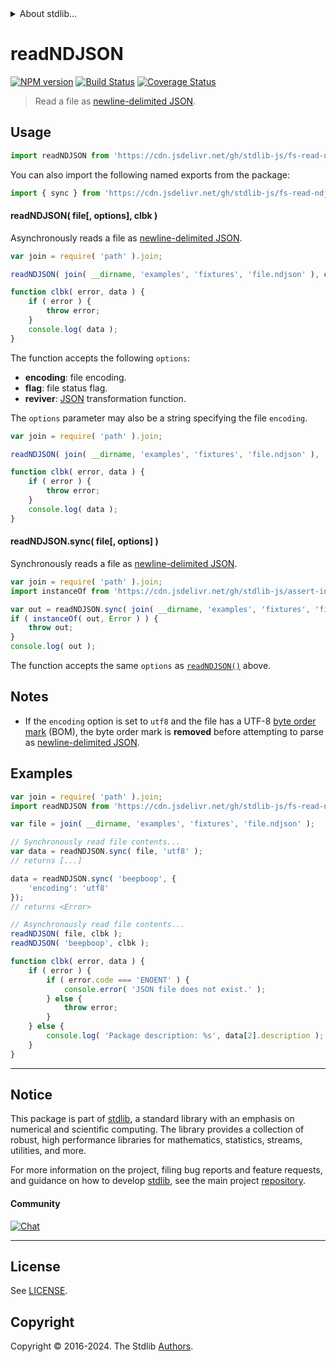 <!--

@license Apache-2.0

Copyright (c) 2024 The Stdlib Authors.

Licensed under the Apache License, Version 2.0 (the "License");
you may not use this file except in compliance with the License.
You may obtain a copy of the License at

   http://www.apache.org/licenses/LICENSE-2.0

Unless required by applicable law or agreed to in writing, software
distributed under the License is distributed on an "AS IS" BASIS,
WITHOUT WARRANTIES OR CONDITIONS OF ANY KIND, either express or implied.
See the License for the specific language governing permissions and
limitations under the License.

-->


<details>
  <summary>
    About stdlib...
  </summary>
  <p>We believe in a future in which the web is a preferred environment for numerical computation. To help realize this future, we've built stdlib. stdlib is a standard library, with an emphasis on numerical and scientific computation, written in JavaScript (and C) for execution in browsers and in Node.js.</p>
  <p>The library is fully decomposable, being architected in such a way that you can swap out and mix and match APIs and functionality to cater to your exact preferences and use cases.</p>
  <p>When you use stdlib, you can be absolutely certain that you are using the most thorough, rigorous, well-written, studied, documented, tested, measured, and high-quality code out there.</p>
  <p>To join us in bringing numerical computing to the web, get started by checking us out on <a href="https://github.com/stdlib-js/stdlib">GitHub</a>, and please consider <a href="https://opencollective.com/stdlib">financially supporting stdlib</a>. We greatly appreciate your continued support!</p>
</details>

# readNDJSON

[![NPM version][npm-image]][npm-url] [![Build Status][test-image]][test-url] [![Coverage Status][coverage-image]][coverage-url] <!-- [![dependencies][dependencies-image]][dependencies-url] -->

> Read a file as [newline-delimited JSON][ndjson].



<section class="usage">

## Usage

```javascript
import readNDJSON from 'https://cdn.jsdelivr.net/gh/stdlib-js/fs-read-ndjson@deno/mod.js';
```

You can also import the following named exports from the package:

```javascript
import { sync } from 'https://cdn.jsdelivr.net/gh/stdlib-js/fs-read-ndjson@deno/mod.js';
```

<a name="read-ndjson"></a>

#### readNDJSON( file\[, options], clbk )

Asynchronously reads a file as [newline-delimited JSON][ndjson].

```javascript
var join = require( 'path' ).join;

readNDJSON( join( __dirname, 'examples', 'fixtures', 'file.ndjson' ), clbk );

function clbk( error, data ) {
    if ( error ) {
        throw error;
    }
    console.log( data );
}
```

The function accepts the following `options`:

-   **encoding**: file encoding.
-   **flag**: file status flag.
-   **reviver**: [JSON][json] transformation function.

The `options` parameter may also be a string specifying the file `encoding`.

```javascript
var join = require( 'path' ).join;

readNDJSON( join( __dirname, 'examples', 'fixtures', 'file.ndjson' ), 'utf8', clbk );

function clbk( error, data ) {
    if ( error ) {
        throw error;
    }
    console.log( data );
}
```

#### readNDJSON.sync( file\[, options] )

Synchronously reads a file as [newline-delimited JSON][ndjson].

```javascript
var join = require( 'path' ).join;
import instanceOf from 'https://cdn.jsdelivr.net/gh/stdlib-js/assert-instance-of@deno/mod.js';

var out = readNDJSON.sync( join( __dirname, 'examples', 'fixtures', 'file.ndjson' ) );
if ( instanceOf( out, Error ) ) {
    throw out;
}
console.log( out );
```

The function accepts the same `options` as [`readNDJSON()`](#read-ndjson) above.

</section>

<!-- /.usage -->

<section class="notes">

## Notes

-   If the `encoding` option is set to `utf8` and the file has a UTF-8 [byte order mark][bom] (BOM), the byte order mark is **removed** before attempting to parse as [newline-delimited JSON][ndjson].

</section>

<!-- /.notes -->

<section class="examples">

## Examples

<!-- eslint no-undef: "error" -->

```javascript
var join = require( 'path' ).join;
import readNDJSON from 'https://cdn.jsdelivr.net/gh/stdlib-js/fs-read-ndjson@deno/mod.js';

var file = join( __dirname, 'examples', 'fixtures', 'file.ndjson' );

// Synchronously read file contents...
var data = readNDJSON.sync( file, 'utf8' );
// returns [...]

data = readNDJSON.sync( 'beepboop', {
    'encoding': 'utf8'
});
// returns <Error>

// Asynchronously read file contents...
readNDJSON( file, clbk );
readNDJSON( 'beepboop', clbk );

function clbk( error, data ) {
    if ( error ) {
        if ( error.code === 'ENOENT' ) {
            console.error( 'JSON file does not exist.' );
        } else {
            throw error;
        }
    } else {
        console.log( 'Package description: %s', data[2].description );
    }
}
```

</section>

<!-- /.examples -->

<!-- Section for related `stdlib` packages. Do not manually edit this section, as it is automatically populated. -->

<section class="related">

</section>

<!-- /.related -->

<!-- Section for all links. Make sure to keep an empty line after the `section` element and another before the `/section` close. -->


<section class="main-repo" >

* * *

## Notice

This package is part of [stdlib][stdlib], a standard library with an emphasis on numerical and scientific computing. The library provides a collection of robust, high performance libraries for mathematics, statistics, streams, utilities, and more.

For more information on the project, filing bug reports and feature requests, and guidance on how to develop [stdlib][stdlib], see the main project [repository][stdlib].

#### Community

[![Chat][chat-image]][chat-url]

---

## License

See [LICENSE][stdlib-license].


## Copyright

Copyright &copy; 2016-2024. The Stdlib [Authors][stdlib-authors].

</section>

<!-- /.stdlib -->

<!-- Section for all links. Make sure to keep an empty line after the `section` element and another before the `/section` close. -->

<section class="links">

[npm-image]: http://img.shields.io/npm/v/@stdlib/fs-read-ndjson.svg
[npm-url]: https://npmjs.org/package/@stdlib/fs-read-ndjson

[test-image]: https://github.com/stdlib-js/fs-read-ndjson/actions/workflows/test.yml/badge.svg?branch=main
[test-url]: https://github.com/stdlib-js/fs-read-ndjson/actions/workflows/test.yml?query=branch:main

[coverage-image]: https://img.shields.io/codecov/c/github/stdlib-js/fs-read-ndjson/main.svg
[coverage-url]: https://codecov.io/github/stdlib-js/fs-read-ndjson?branch=main

<!--

[dependencies-image]: https://img.shields.io/david/stdlib-js/fs-read-ndjson.svg
[dependencies-url]: https://david-dm.org/stdlib-js/fs-read-ndjson/main

-->

[chat-image]: https://img.shields.io/gitter/room/stdlib-js/stdlib.svg
[chat-url]: https://app.gitter.im/#/room/#stdlib-js_stdlib:gitter.im

[stdlib]: https://github.com/stdlib-js/stdlib

[stdlib-authors]: https://github.com/stdlib-js/stdlib/graphs/contributors

[umd]: https://github.com/umdjs/umd
[es-module]: https://developer.mozilla.org/en-US/docs/Web/JavaScript/Guide/Modules

[deno-url]: https://github.com/stdlib-js/fs-read-ndjson/tree/deno
[deno-readme]: https://github.com/stdlib-js/fs-read-ndjson/blob/deno/README.md
[umd-url]: https://github.com/stdlib-js/fs-read-ndjson/tree/umd
[umd-readme]: https://github.com/stdlib-js/fs-read-ndjson/blob/umd/README.md
[esm-url]: https://github.com/stdlib-js/fs-read-ndjson/tree/esm
[esm-readme]: https://github.com/stdlib-js/fs-read-ndjson/blob/esm/README.md
[branches-url]: https://github.com/stdlib-js/fs-read-ndjson/blob/main/branches.md

[stdlib-license]: https://raw.githubusercontent.com/stdlib-js/fs-read-ndjson/main/LICENSE

[json]: http://www.json.org/

[ndjson]: http://www.ndjson.org/

[bom]: https://en.wikipedia.org/wiki/Byte_order_mark

</section>

<!-- /.links -->
